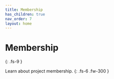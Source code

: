 ```yaml
---
title: Membership
has_children: true
nav_order: 7
layout: home
---
```


# Membership
{: .fs-9 }

Learn about project membership.
{: .fs-6 .fw-300 }


